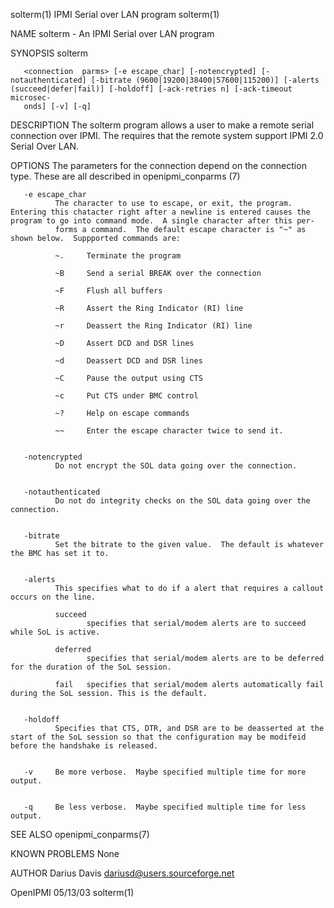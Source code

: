 solterm(1)                                                                               IPMI Serial over LAN program                                                                              solterm(1)



NAME
       solterm - An IPMI Serial over LAN program


SYNOPSIS
       solterm

       <connection  parms> [-e escape_char] [-notencrypted] [-notauthenticated] [-bitrate (9600|19200|38400|57600|115200)] [-alerts (succeed|defer|fail)] [-holdoff] [-ack-retries n] [-ack-timeout microsec-
       onds] [-v] [-q]

DESCRIPTION
       The solterm program allows a user to make a remote serial connection over IPMI.  The requires that the remote system support IPMI 2.0 Serial Over LAN.


OPTIONS
       <connection parms>
              The parameters for the connection depend on the connection type.  These are all described in openipmi_conparms (7)


       -e escape_char
              The character to use to escape, or exit, the program.  Entering this chatacter right after a newline is entered causes the program to go into command mode.  A single character after this per-
              forms a command.  The default escape character is "~" as shown below.  Suppported commands are:

              ~.     Terminate the program

              ~B     Send a serial BREAK over the connection

              ~F     Flush all buffers

              ~R     Assert the Ring Indicator (RI) line

              ~r     Deassert the Ring Indicator (RI) line

              ~D     Assert DCD and DSR lines

              ~d     Deassert DCD and DSR lines

              ~C     Pause the output using CTS

              ~c     Put CTS under BMC control

              ~?     Help on escape commands

              ~~     Enter the escape character twice to send it.


       -notencrypted
              Do not encrypt the SOL data going over the connection.


       -notauthenticated
              Do not do integrity checks on the SOL data going over the connection.


       -bitrate
              Set the bitrate to the given value.  The default is whatever the BMC has set it to.


       -alerts
              This specifies what to do if a alert that requires a callout occurs on the line.

              succeed
                     specifies that serial/modem alerts are to succeed while SoL is active.

              deferred
                     specifies that serial/modem alerts are to be deferred for the duration of the SoL session.

              fail   specifies that serial/modem alerts automatically fail during the SoL session. This is the default.


       -holdoff
              Specifies that CTS, DTR, and DSR are to be deasserted at the start of the SoL session so that the configuration may be modifeid before the handshake is released.


       -v     Be more verbose.  Maybe specified multiple time for more output.


       -q     Be less verbose.  Maybe specified multiple time for less output.


SEE ALSO
       openipmi_conparms(7)


KNOWN PROBLEMS
       None


AUTHOR
       Darius Davis <dariusd@users.sourceforge.net>



OpenIPMI                                                                                           05/13/03                                                                                        solterm(1)

